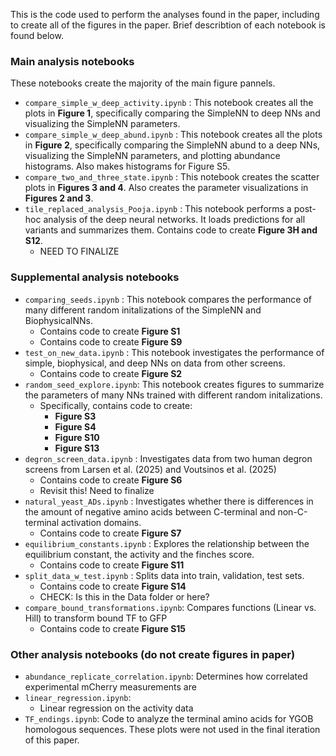 This is the code used to perform the analyses found in the paper, including to create all of the figures in the paper. Brief describtion of each notebook is found below. 

### Main analysis notebooks
These notebooks create the majority of the main figure pannels. 
- `compare_simple_w_deep_activity.ipynb` : This notebook creates all the plots in **Figure 1**, specifically comparing the SimpleNN to deep NNs and visualizing the SimpleNN parameters.
- `compare_simple_w_deep_abund.ipynb` : This notebook creates all the plots in **Figure 2**, specifically comparing the SimpleNN abund to a deep NNs, visualizing the SimpleNN parameters, and plotting abundance histograms. Also makes histograms for Figure S5.
- `compare_two_and_three_state.ipynb` : This notebook creates the scatter plots in **Figures 3 and 4**. Also creates the parameter visualizations in **Figures 2 and 3**.
- `tile_replaced_analysis_Pooja.ipynb` : This notebook performs a post-hoc analysis of the deep neural networks. It loads predictions for all variants and summarizes them. Contains code to create **Figure 3H and S12**.
	- NEED TO FINALIZE

### Supplemental analysis notebooks
- `comparing_seeds.ipynb` : This notebook compares the performance of many different random initalizations of the SimpleNN and BiophysicalNNs. 
	- Contains code to create **Figure S1**
	- Contains code to create **Figure S9**
- `test_on_new_data.ipynb` : This notebook investigates the performance of simple, biophysical, and deep NNs on data from other screens.
	- Contains code to create **Figure S2**
- `random_seed_explore.ipynb`: This notebook creates figures to summarize the parameters of many NNs trained with different random initalizations.  
	- Specifically, contains code to create:
		- **Figure S3**
    	- **Figure S4**
		- **Figure S10**
		- **Figure S13**
- `degron_screen_data.ipynb` : Investigates data from two human degron screens from Larsen et al. (2025) and Voutsinos et al. (2025)
	- Contains code to create **Figure S6**
	- Revisit this! Need to finalize
 - `natural_yeast_ADs.ipynb` : Investigates whether there is differences in the amount of negative amino acids between C-terminal and non-C-terminal activation domains.
	- Contains code to create **Figure S7**
 - `equilibrium_constants.ipynb` : Explores the relationship between the equilibrium constant, the activity and the finches score.
	- Contains code to create **Figure S11**
- `split_data_w_test.ipynb` : Splits data into train, validation, test sets.
	- Contains code to create **Figure S14**
	- CHECK: Is this in the Data folder or here?  
- `compare_bound_transformations.ipynb`: Compares functions (Linear vs. Hill) to transform bound TF to GFP
	- Contains code to create **Figure S15**

### Other analysis notebooks (do not create figures in paper)
- `abundance_replicate_correlation.ipynb`: Determines how correlated experimental mCherry measurements are
- `linear_regression.ipynb`:
  	- Linear regression on the activity data
-  `TF_endings.ipynb`: Code to analyze the terminal amino acids for YGOB homologous sequences. These plots were not used in the final iteration of this paper. 
 
